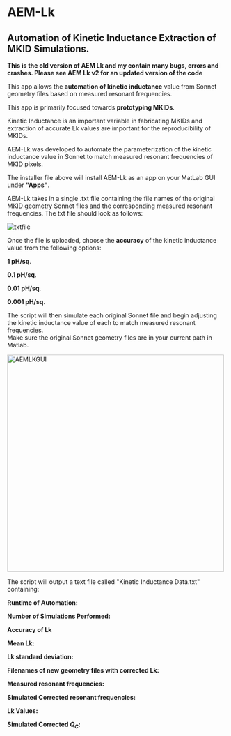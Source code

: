 # AEM-Lk
## Automation of Kinetic Inductance Extraction of MKID Simulations.

**This is the old version of AEM Lk and my contain many bugs, errors and crashes. Please see AEM Lk v2 for an updated version of the code**

This app allows the __automation of kinetic inductance__ value from Sonnet geometry files based on measured resonant frequencies.  

This app is primarily focused towards **prototyping MKIDs**.    

Kinetic Inductance is an important variable in fabricating MKIDs and extraction of accurate Lk values are important for the reproducibility of MKIDs.  

AEM-Lk was developed to automate the parameterization of the kinetic inductance value in Sonnet to match measured resonant frequencies of MKID pixels.  

The installer file above will install AEM-Lk as an app on your MatLab GUI under **"Apps"**.  

AEM-Lk takes in a single .txt file containing the file names of the original MKID geometry Sonnet files and the corresponding measured resonant frequencies. The txt file should look as follows:  


![txtfile](https://github.com/scathalmca/AEM-Lk/assets/92909628/22976773-c246-4f27-8f15-710388fc0cf1)

Once the file is uploaded, choose the **accuracy** of the kinetic inductance value from the following options:  

**1 pH/sq**.  

**0.1 pH/sq**. 

**0.01 pH/sq**. 

**0.001 pH/sq**. 

The script will then simulate each original Sonnet file and begin adjusting the kinetic inductance value of each to match measured resonant frequencies.  
Make sure the original Sonnet geometry files are in your current path in Matlab.


<img width="498" alt="AEMLKGUI" src="https://github.com/scathalmca/AEM-Lk/assets/92909628/e65fb3dc-20e8-4830-a4d6-30b5bbd0b54d">

The script will output a text file called "Kinetic Inductance Data.txt" containing:  


**Runtime of Automation:**  

**Number of Simulations Performed:**

**Accuracy of Lk**


**Mean Lk:**  

**Lk standard deviation:**  

**Filenames of new geometry files with corrected Lk:**  

**Measured resonant frequencies:**  

**Simulated Corrected resonant frequencies:**  

**Lk Values:** 

**Simulated Corrected $Q_{C}$:**  




